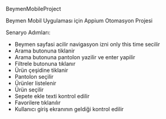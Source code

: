 
BeymenMobileProject

Beymen Mobil Uygulaması için Appium Otomasyon Projesi

Senaryo Adımları:

* Beymen sayfasi acilir navigasyon izni only this time secilir
* Arama butonuna tiklanir
* Arama butonuna pantolon yazilir ve enter yapilir
* Filtrele butonuna tıklanır
* Ürün çeşidine tiklanir
* Pantolon seçilir
* Ürünler listelenir
* Ürün seçilir
* Sepete ekle texti kontrol edilir
* Favorilere tıklanılır
* Kullanıcı giriş ekranının geldiği kontrol edilir
